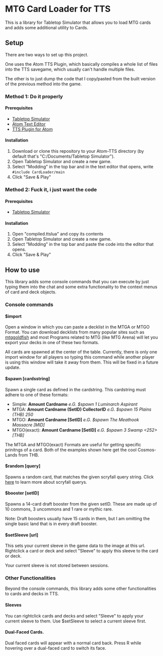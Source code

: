 # MTG Card Loader for TTS
This is a library for Tabletop Simulator that allows you to load MTG cards and adds some
additional utility to Cards.

## Setup

There are two ways to set up this project.

One uses the Atom TTS Plugin, which basically compiles a whole list of files into the TTS savegame, which usually can't handle multiple files.

The other is to just dump the code that I copy/pasted from the built version of the previous method into the game.

### Method 1: Do it properly

#### Prerequisites

- [Tabletop Simulator](https://store.steampowered.com/app/286160/Tabletop_Simulator/)
- [Atom Text Editor](https://atom.io/)
- [TTS Plugin for Atom](https://atom.io/packages/atom-tts)

#### Installation
1. Download or clone this repository to your Atom-TTS directory (by default that's "C:/Documents/Tabletop Simulator").
2. Open Tabletop Simulator and create a new game.
3. Select "Modding" in the top bar and in the text editor that opens, write `#include CardLoader/main`
4. Click "Save & Play"

### Method 2: Fuck it, i just want the code

#### Prerequisites

- [Tabletop Simulator](https://store.steampowered.com/app/286160/Tabletop_Simulator/)

#### Installation
1. Open "compiled.ttslua" and copy its contents
2. Open Tabletop Simulator and create a new game.
3. Select "Modding" in the top bar and paste the code into the editor that opens.
4. Click "Save & Play"

## How to use

This library adds some console commands that you can execute by just typing them into the chat and some extra functionality to the context menus of card and deck objects.

### Console commands

#### $import

Open a window in which you can paste a decklist in the MTGA or MTGO Format.
You can download decklists from many popular sites such as [mtggoldfish](https://www.mtggoldfish.com/) and most Programs related to MTG (like MTG Arena) will let you export your decks in one of these two formats.

All cards are spawned at the center of the table.
Currently, there is only one import window for all players so typing this command while another player is using this window will take it away from them. This will be fixed in a future update.

#### $spawn [cardsstring]

Spawn a single card as defined in the cardstring. This cardstring must adhere to one of these formats:

- Simple: **Amount Cardname** *e.G. $spawn 1 Luminarch Aspirant*
- MTGA: **Amount Cardname (SetID) CollectorID** *e.G. $spawn 15 Plains (THB) 250*
- MTGO: **Amount Cardname [SetID]** *e.G. $spawn The Meathook Massacre [MID]*
- MTGO(exact): **Amount Cardname <CollectorID> [SetID]** *e.G. $spawn 3 Swamp <252> [THB]*

The MTGA and MTGO(exact) Formats are useful for getting specific prinitngs of a card. Both of the examples shown here get the cool Cosmos-Lands from THB.

#### $random [query]

Spawns a random card, that matches the given scryfall query string.
Click [here](https://scryfall.com/docs/syntax) to learn more about scryfall querys.

#### $booster [setID]

Spawns a 14-card draft booster from the given setID. These are made up of 10 commons, 3 uncommons and 1 rare or mythic rare.

Note: Draft boosters usually have 15 cards in them, but I am omitting the single basic land that is in every draft booster.

#### $setSleeve [url]

This sets your current sleeve in the game data to the image at this url. Rightclick a card or deck and select "Sleeve" to apply this sleeve to the card or deck.

Your current sleeve is not stored between sessions.

### Other Functionalities

Beyond the console commands, this library adds some other functionalities to cards and decks in TTS.

#### Sleeves

You can rightclick cards and decks and select "Sleeve" to apply your current sleeve to them.
Use $setSleeve to select a current sleeve first.

#### Dual-Faced Cards.

Dual faced cards will appear with a normal card back. Press R while hovering over a dual-faced card to switch its face.
